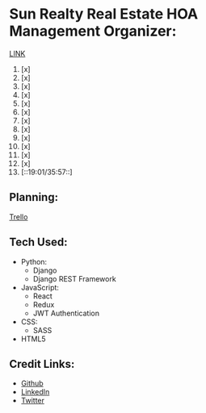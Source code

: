 # Sun Realty Real Estate HOA Management Organizer:
[LINK](https://www.youtube.com/playlist?list=PLJRGQoqpRwddKppNx67QgSbPzYk5Aaq4b)
1. [x]       
2. [x]       
3. [x]       
4. [x]       
5. [x]       
6. [x]       
7. [x]       
8. [x]       
9. [x]       
10. [x]       
11. [x]       
12. [x]       
13. [::19:01/35:57::]       
## Planning:
[Trello]()       

## Tech Used: 
- Python:
    * Django 
    * Django REST Framework
- JavaScript:
    * React 
    * Redux
    * JWT Authentication
- CSS:
    * SASS
- HTML5

## Credit Links: 
* [Github](https://www.github.com/neoj1sec142)       
* [LinkedIn](https://linkedin.com/in/markharmon142)       
* [Twitter](https://www.twitter.com/ManicNeo142)       